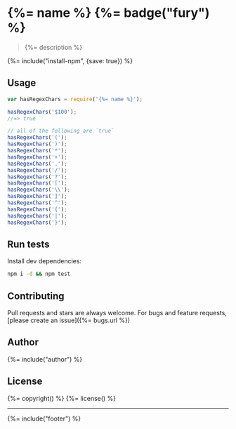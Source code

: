 # {%= name %} {%= badge("fury") %}

> {%= description %}

{%= include("install-npm", {save: true}) %}

## Usage

```js
var hasRegexChars = require('{%= name %}');

hasRegexChars('$100');
//=> true

// all of the following are `true`
hasRegexChars('(');
hasRegexChars(')');
hasRegexChars('*');
hasRegexChars('+');
hasRegexChars('.');
hasRegexChars('/');
hasRegexChars('?');
hasRegexChars('[');
hasRegexChars('\\');
hasRegexChars(']');
hasRegexChars('^');
hasRegexChars('{');
hasRegexChars('|');
hasRegexChars('}');
```

## Run tests

Install dev dependencies:

```bash
npm i -d && npm test
```

## Contributing
Pull requests and stars are always welcome. For bugs and feature requests, [please create an issue]({%= bugs.url %})

## Author
{%= include("author") %}

## License
{%= copyright() %}
{%= license() %}

***

{%= include("footer") %}
